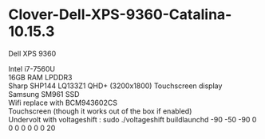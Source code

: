 # Clover-Dell-XPS-9360-Catalina-10.15.3

Dell XPS 9360

Intel i7-7560U<br/>
16GB RAM LPDDR3<br/>
Sharp SHP144 LQ133Z1 QHD+ (3200x1800) Touchscreen display<br/>
Samsung SM961 SSD<br/>
Wifi replace with BCM943602CS<br/>
Touchscreen (though it works out of the box if enabled)<br/>
Undervolt with voltageshift : sudo ./voltageshift buildlaunchd  -90 -50 -90 0 0 0 0 0 0 0 20<br/>
